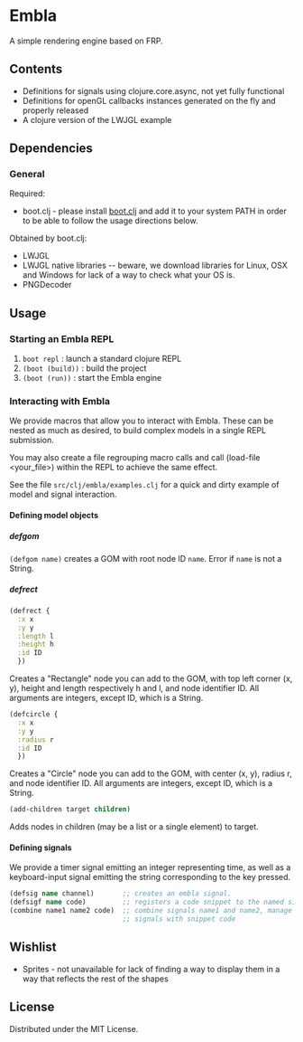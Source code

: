 # Embla

A simple rendering engine based on FRP.

## Contents

* Definitions for signals using clojure.core.async, not yet fully
  functional
* Definitions for openGL callbacks instances generated on the fly and
  properly released
* A clojure version of the LWJGL example

## Dependencies

### General

Required:

* boot.clj - please install [boot.clj](https://github.com/boot-clj/boot) and add
  it to your system PATH in order to be able to follow the usage directions
  below.

Obtained by boot.clj:

* LWJGL
* LWJGL native libraries -- beware, we download libraries for Linux,
  OSX and Windows for lack of a way to check what your OS is.
* PNGDecoder

## Usage

### Starting an Embla REPL

1. `boot repl` : launch a standard clojure REPL
2. `(boot (build))` : build the project
3. `(boot (run))` : start the Embla engine

### Interacting with Embla

We provide macros that allow you to interact with Embla. These can be nested as
much as desired, to build complex models in a single REPL submission.

You may also create a file regrouping macro calls and call (load-file
  <your_file>) within the REPL to achieve the same effect.

See the file `src/clj/embla/examples.clj` for a quick and dirty example of model and signal interaction.

#### Defining model objects

##### defgom

`(defgom name)` creates a GOM with root node ID `name`. Error if `name`
is not a String.

##### defrect

```clojure
(defrect {
  :x x
  :y y
  :length l
  :height h
  :id ID
  })
```

Creates a "Rectangle" node you can add to the GOM, with top left corner (x, y),
height and length respectively h and l, and node identifier ID. All arguments
are integers, except ID, which is a String.

```clojure
(defcircle {
  :x x
  :y y
  :radius r
  :id ID
  })
```

Creates a "Circle" node you can add to the GOM, with center (x, y), radius r,
and node identifier ID. All arguments are integers, except ID, which is a
String.

```clojure
(add-children target children)
```

Adds nodes in children (may be a list or a single element) to target.

#### Defining signals

We provide a timer signal emitting an integer representing time, as well as a
keyboard-input signal emitting the string corresponding to the key pressed.

```clojure
(defsig name channel)       ;; creates an embla signal.
(defsigf name code)         ;; registers a code snippet to the named signal
(combine name1 name2 code)  ;; combine signals name1 and name2, manage input
                            ;; signals with snippet code

```

## Wishlist

* Sprites - not unavailable for lack of finding a way to display them in a way
that reflects the rest of the shapes

## License

Distributed under the MIT License.
